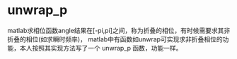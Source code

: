 # unwrap_p
matlab求相位函数angle结果在[-pi,pi]之间，称为折叠的相位，有时候需要求其非折叠的相位(如求瞬时频率)，
matlab中有函数如unwrap可实现求非折叠相位的功能，本人按照其实现方法写了一个 unwrap_p 函数，功能一样。